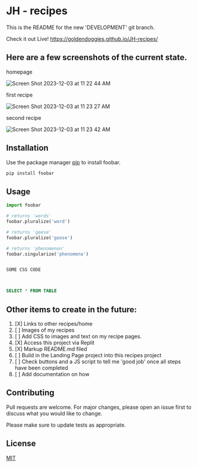 
# JH - recipes

This is the README for the new 'DEVELOPMENT' git branch.


Check it out Live!
https://goldendoggies.github.io/JH-recipes/


## Here are a few screenshots of the current state.

homepage

![Screen Shot 2023-12-03 at 11 22 44 AM](https://github.com/goldendoggies/JH-recipes/assets/95260164/bcd3b31e-307f-431d-b5fc-fe160e07be7d)

first recipe

![Screen Shot 2023-12-03 at 11 23 27 AM](https://github.com/goldendoggies/JH-recipes/assets/95260164/557dcab6-c8c3-4dd5-9278-4cf6969f94b2)

second recipe

![Screen Shot 2023-12-03 at 11 23 42 AM](https://github.com/goldendoggies/JH-recipes/assets/95260164/76eb5320-3a41-4496-ae09-c322cb919e88)


## Installation

Use the package manager [pip](https://pip.pypa.io/en/stable/) to install foobar.

```bash
pip install foobar
```

## Usage

```python
import foobar

# returns 'words'
foobar.pluralize('word')

# returns 'geese'
foobar.pluralize('goose')

# returns 'phenomenon'
foobar.singularize('phenomena')
```

```CSS

SOME CSS CODE 



```

```SQL

SELECT * FROM TABLE

```


##  Other items to create in the future:

1. [X] Links to other recipes/home
2. [ ] Images of my recipes
3. [ ] Add CSS to images and text on my recipe pages.
4. [X] Access this project via Replit
5. [X] Markup README.md filed
6. [ ] Build in the Landing Page project into this recipes project
7. [ ] Check buttons and a JS script to tell me 'good job' once all steps have been  completed
8. [ ] Add documentation on how 



## Contributing

Pull requests are welcome. For major changes, please open an issue first
to discuss what you would like to change.

Please make sure to update tests as appropriate.

## License

[MIT](https://choosealicense.com/licenses/mit/)
